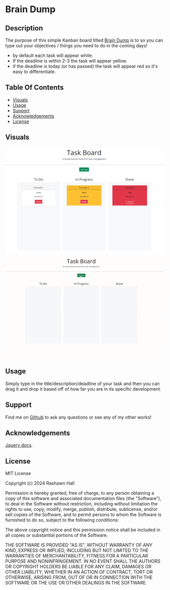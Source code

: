 # Brain Dump

## Description
The purpose of this simple Kanban board titled [Brain Dump](https://ther16h.github.io/Brain-Dump/) is to so you can type out your objectives / things you need to do in the coming days! 
- by default each task will appear white.
- If the deadline is within 2-3 the task will appear yellow. 
- if the deadline is today (or has passed) the task will appear red so it's easy to differentiate. 

## Table Of Contents
- [Visuals](#visuals)
- [Usage](#usage)
- [Support](#support)
- [Acknowledgements](#acknowledgements)
- [License](#license)

## Visuals
![Screenshot1](./Assets/images/Visual.png)
![gif1](./Assets/images/Visual2.gif)

## Usage
Simply type in the title/description/deadline of your task and then you can drag it and drop it based off of how far you are in its specific development.

## Support
Find me on [Github](https://github.com/TheR16H) to ask any questions or see any of my other works!

## Acknowledgements
[Jquery docs](https://api.jqueryui.com/draggable/).

## License 
MIT License

Copyright (c) 2024 Rashawn Hall

Permission is hereby granted, free of charge, to any person obtaining a copy
of this software and associated documentation files (the "Software"), to deal
in the Software without restriction, including without limitation the rights
to use, copy, modify, merge, publish, distribute, sublicense, and/or sell
copies of the Software, and to permit persons to whom the Software is
furnished to do so, subject to the following conditions:

The above copyright notice and this permission notice shall be included in all
copies or substantial portions of the Software.

THE SOFTWARE IS PROVIDED "AS IS", WITHOUT WARRANTY OF ANY KIND, EXPRESS OR
IMPLIED, INCLUDING BUT NOT LIMITED TO THE WARRANTIES OF MERCHANTABILITY,
FITNESS FOR A PARTICULAR PURPOSE AND NONINFRINGEMENT. IN NO EVENT SHALL THE
AUTHORS OR COPYRIGHT HOLDERS BE LIABLE FOR ANY CLAIM, DAMAGES OR OTHER
LIABILITY, WHETHER IN AN ACTION OF CONTRACT, TORT OR OTHERWISE, ARISING FROM,
OUT OF OR IN CONNECTION WITH THE SOFTWARE OR THE USE OR OTHER DEALINGS IN THE
SOFTWARE.
